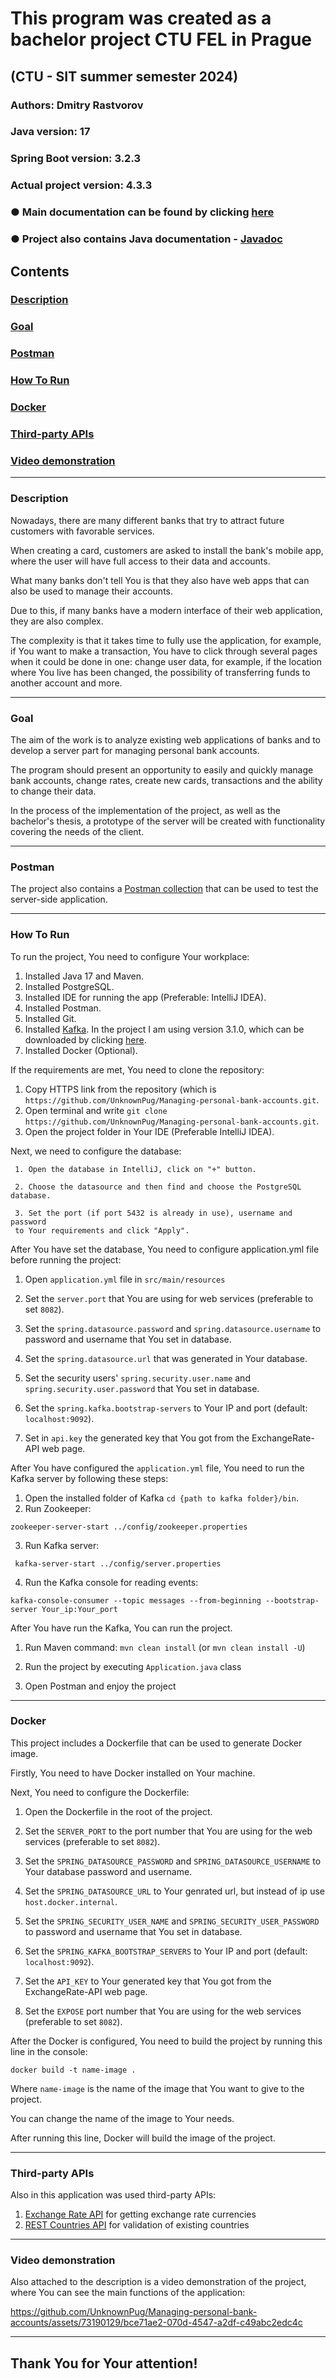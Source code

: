 # This program was created as a bachelor project CTU FEL in Prague

## (CTU - SIT summer semester 2024)

### Authors: Dmitry Rastvorov

### Java version: 17

### Spring Boot version: 3.2.3

### Actual project version: 4.3.3

### ● Main documentation can be found by clicking [here](https://drive.google.com/file/d/1zdiyWcDliwQ9S8SOraMvlNF6fkAbw0xR/view?usp=sharing)

### ● Project also contains Java documentation - [Javadoc](https://unknownpug.github.io/Managing-personal-bank-accounts/)

## Contents

### [Description](#description)

### [Goal](#goal)

### [Postman](#postman)

### [How To Run](#howtorun)

### [Docker](#docker)

### [Third-party APIs](#api)

### [Video demonstration](#video)

-- -- --

### <a name="description"></a> Description

Nowadays, there are many different banks that try to attract future customers with favorable services.

When creating a card, customers are asked to install the bank's mobile app, where the user will have full access to their data and accounts.

What many banks don't tell You is that they also have web apps that can also be used to manage their accounts. 

Due to this, if many banks have a modern interface of their web application, they are also complex.

The complexity is that it takes time to fully use the application, for example, if You want to make a transaction, You have to click through several pages when it could be done in one: change user data, for example, if the location where You live has been changed, the possibility of transferring funds to another account and more.

-- -- --

### <a name="goal"></a> Goal

The aim of the work is to analyze existing web applications of banks and to develop a server part for managing personal bank accounts.

The program should present an opportunity to easily and quickly manage bank accounts, change rates, create new cards, transactions and the ability to change their data.

In the process of the implementation of the project, as well as the bachelor's thesis, a prototype of the server will be created with functionality covering the needs of the client.

-- -- --

### <a name="postman"></a> Postman

The project also contains a [Postman collection](https://documenter.getpostman.com/view/34110793/2sA3BobY2o)
that can be used to test the server-side application.

-- -- --

### <a name="howtorun"></a> How To Run

To run the project, You need to configure Your workplace:

1) Installed Java 17 and Maven.
2) Installed PostgreSQL.
3) Installed IDE for running the app (Preferable: IntelliJ IDEA).
4) Installed Postman.
5) Installed Git.
6) Installed [Kafka](https://kafka.apache.org/quickstart).
   In the project I am using version 3.1.0, which can be
   downloaded by clicking [here](https://archive.apache.org/dist/kafka/3.1.0/kafka_2.13-3.1.0.tgz).
7) Installed Docker (Optional).

If the requirements are met, You need to clone the repository:

1. Copy HTTPS link from the repository (which is `https://github.com/UnknownPug/Managing-personal-bank-accounts.git`.
2. Open terminal and write `git clone https://github.com/UnknownPug/Managing-personal-bank-accounts.git`.
3. Open the project folder in Your IDE (Preferable IntelliJ IDEA).

Next, we need to configure the database:
     
     1. Open the database in IntelliJ, click on "+" button.

     2. Choose the datasource and then find and choose the PostgreSQL database.
     
     3. Set the port (if port 5432 is already in use), username and password 
     to Your requirements and click "Apply".

After You have set the database, You need to configure application.yml file before running the project:

1. Open `application.yml` file in `src/main/resources`

2. Set the `server.port` that You are using for web services (preferable to set `8082`).

3. Set the `spring.datasource.password` and `spring.datasource.username` to password and username that You set in database.

4. Set the `spring.datasource.url` that was generated in Your database.

5. Set the security users' `spring.security.user.name` and `spring.security.user.password` that You set in database.

6. Set the `spring.kafka.bootstrap-servers` to Your IP and port (default: `localhost:9092`).

7. Set in `api.key` the generated key that You got from the ExchangeRate-API web page.

After You have configured the `application.yml` file, You need to run the Kafka server by following these steps:

1. Open the installed folder of Kafka `cd {path to kafka folder}/bin`.
2. Run Zookeeper:

```shell
zookeeper-server-start ../config/zookeeper.properties 
```

3. Run Kafka server:

```shell
 kafka-server-start ../config/server.properties
```

4. Run the Kafka console for reading events:

```shell
kafka-console-consumer --topic messages --from-beginning --bootstrap-server Your_ip:Your_port
```

After You have run the Kafka, You can run the project.

1. Run Maven command: `mvn clean install` (or `mvn clean install -U`)

2. Run the project by executing `Application.java` class

3. Open Postman and enjoy the project

-- -- --
### <a name="docker"></a> Docker

This project includes a Dockerfile that can be used to generate Docker image.

Firstly, You need to have Docker installed on Your machine.

Next, You need to configure the Dockerfile:

1. Open the Dockerfile in the root of the project.

2. Set the `SERVER_PORT` to the port number that You are using for the web services (preferable to set `8082`).

3. Set the `SPRING_DATASOURCE_PASSWORD` and `SPRING_DATASOURCE_USERNAME` to Your database password and username.

4. Set the `SPRING_DATASOURCE_URL` to Your genrated url, but instead of ip use `host.docker.internal`.

5. Set the `SPRING_SECURITY_USER_NAME` and `SPRING_SECURITY_USER_PASSWORD` to password and username that You set in database.

6. Set the `SPRING_KAFKA_BOOTSTRAP_SERVERS` to Your IP and port (default: `localhost:9092`).

7. Set the `API_KEY` to Your generated key that You got from the ExchangeRate-API web page.

8. Set the `EXPOSE` port number that You are using for the web services (preferable to set `8082`).

After the Docker is configured, You need to build the project by running this line in the console:

```docker
docker build -t name-image .
```
Where `name-image` is the name of the image that You want to give to the project.

You can change the name of the image to Your needs.

After running this line, Docker will build the image of the project.

-- -- --
### <a name="api"></a>Third-party APIs

Also in this application was used third-party APIs:

1. [Exchange Rate API](https://app.exchangerate-api.com/dashboard) for getting exchange rate currencies
2. [REST Countries API](https://restcountries.com) for validation of existing countries
-- -- --
### <a name="video"></a> Video demonstration

Also attached to the description is a video demonstration of the project, where You can see the main functions of the application:


https://github.com/UnknownPug/Managing-personal-bank-accounts/assets/73190129/bce71ae2-070d-4547-a2df-c49abc2edc4c



-- -- --
## Thank You for Your attention!
